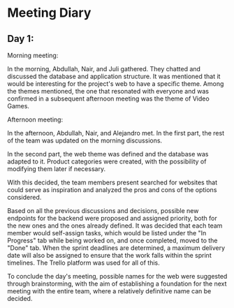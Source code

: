 
 # Meeting Diary
 
 ## Day 1:
 
 Morning meeting:
 
 In the morning, Abdullah, Nair, and Juli gathered. They chatted and discussed the database and application structure. It was mentioned that it would be interesting for the project's web to have a specific theme. Among the themes mentioned, the one that resonated with everyone and was confirmed in a subsequent afternoon meeting was the theme of Video Games.
 
 Afternoon meeting:
 
 In the afternoon, Abdullah, Nair, and Alejandro met. In the first part, the rest of the team was updated on the morning discussions.
 
 In the second part, the web theme was defined and the database was adapted to it. Product categories were created, with the possibility of modifying them later if necessary.
 
 With this decided, the team members present searched for websites that could serve as inspiration and analyzed the pros and cons of the options considered.
 
 Based on all the previous discussions and decisions, possible new endpoints for the backend were proposed and assigned priority, both for the new ones and the ones already defined. It was decided that each team member would self-assign tasks, which would be listed under the "In Progress" tab while being worked on, and once completed, moved to the "Done" tab. When the sprint deadlines are determined, a maximum delivery date will also be assigned to ensure that the work falls within the sprint timelines. The Trello platform was used for all of this.
 
 To conclude the day's meeting, possible names for the web were suggested through brainstorming, with the aim of establishing a foundation for the next meeting with the entire team, where a relatively definitive name can be decided.